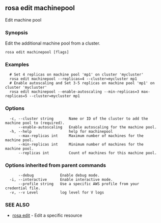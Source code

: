 ## rosa edit machinepool

Edit machine pool

### Synopsis

Edit the additional machine pool from a cluster.

```
rosa edit machinepool [flags]
```

### Examples

```
  # Set 4 replicas on machine pool 'mp1' on cluster 'mycluster'
  rosa edit machinepool --replicas=4 --cluster=mycluster mp1
  # Enable autoscaling and Set 3-5 replicas on machine pool 'mp1' on cluster 'mycluster'
  rosa edit machinepool --enable-autoscaling --min-replicas=3 max-replicas=5 --cluster=mycluster mp1
```

### Options

```
  -c, --cluster string       Name or ID of the cluster to add the machine pool to (required).
      --enable-autoscaling   Enable autoscaling for the machine pool.
  -h, --help                 help for machinepool
      --max-replicas int     Maximum number of machines for the machine pool.
      --min-replicas int     Minimum number of machines for the machine pool.
      --replicas int         Count of machines for this machine pool.
```

### Options inherited from parent commands

```
      --debug            Enable debug mode.
  -i, --interactive      Enable interactive mode.
      --profile string   Use a specific AWS profile from your credential file.
  -v, --v Level          log level for V logs
```

### SEE ALSO

* [rosa edit](rosa_edit.md)	 - Edit a specific resource

